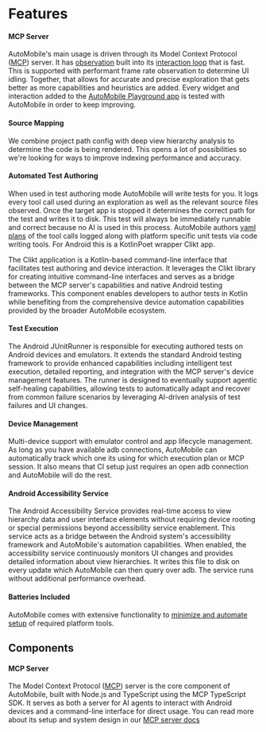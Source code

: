 # Features

#### MCP Server

AutoMobile's main usage is driven through its Model Context Protocol ([MCP](https://modelcontextprotocol.io/introduction))
server. It has [observation](mcp-server/observation.md) built into its [interaction loop](mcp-server/interaction-loop.md)
that is fast. This is supported with performant frame rate observation to determine UI idling. Together, that allows for
accurate and precise exploration that gets better as more capabilities and heuristics are added. Every widget and
interaction added to the [AutoMobile Playground app](https://github.com/zillow/auto-mobile/blob/main/android/playground/README.md)
is tested with AutoMobile in order to keep improving.

#### Source Mapping

We combine project path config with deep view hierarchy analysis to determine the code is being rendered. This opens a
lot of possibilities so we're looking for ways to improve indexing performance and accuracy.

#### Automated Test Authoring

When used in test authoring mode AutoMobile will write tests for you. It logs every tool call used during an exploration
as well as the relevant source files observed. Once the target app is stopped it determines the correct path for the test
and writes it to disk. This test will always be immediately runnable and correct because no AI is used in this process.
AutoMobile authors [yaml plans](test-authoring/plan-syntax.md) of the tool calls logged along with platform specific
unit tests via code writing tools. For Android this is a KotlinPoet wrapper Clikt app.

The Clikt application is a Kotlin-based command-line interface that facilitates test authoring and device interaction.
It leverages the Clikt library for creating intuitive command-line interfaces and serves as a bridge between the MCP
server's capabilities and native Android testing frameworks. This component enables developers to author tests in Kotlin
while benefiting from the comprehensive device automation capabilities provided by the broader AutoMobile ecosystem.

#### Test Execution

The Android JUnitRunner is responsible for executing authored tests on Android devices and emulators. It extends the
standard Android testing framework to provide enhanced capabilities including intelligent test execution, detailed
reporting, and integration with the MCP server's device management features. The runner is designed to eventually
support agentic self-healing capabilities, allowing tests to automatically adapt and recover from common failure
scenarios by leveraging AI-driven analysis of test failures and UI changes.

#### Device Management

Multi-device support with emulator control and app lifecycle management. As long as you have available adb connections,
AutoMobile can automatically track which one its using for which execution plan or MCP session. It also means that CI
setup just requires an open adb connection and AutoMobile will do the rest.

#### Android Accessibility Service

The Android Accessibility Service provides real-time access to view hierarchy data and user interface elements without
requiring device rooting or special permissions beyond accessibility service enablement. This service acts as a bridge
between the Android system's accessibility framework and AutoMobile's automation capabilities. When enabled, the
accessibility service continuously monitors UI changes and provides detailed information about view hierarchies. It
writes this file to disk on every update which AutoMobile can then query over adb. The service runs without additional
performance overhead.

#### Batteries Included

AutoMobile comes with extensive functionality to [minimize and automate setup](batteries-included.md) of required
platform tools.

## Components 

#### MCP Server

The Model Context Protocol ([MCP](https://modelcontextprotocol.io/introduction)) server is the core component of AutoMobile, built with Node.js and TypeScript using the
MCP TypeScript SDK. It serves as both a server for AI agents to interact with Android devices and a command-line
interface for direct usage. You can read more about its setup and system design in our [MCP server docs](mcp-server/index.md)
